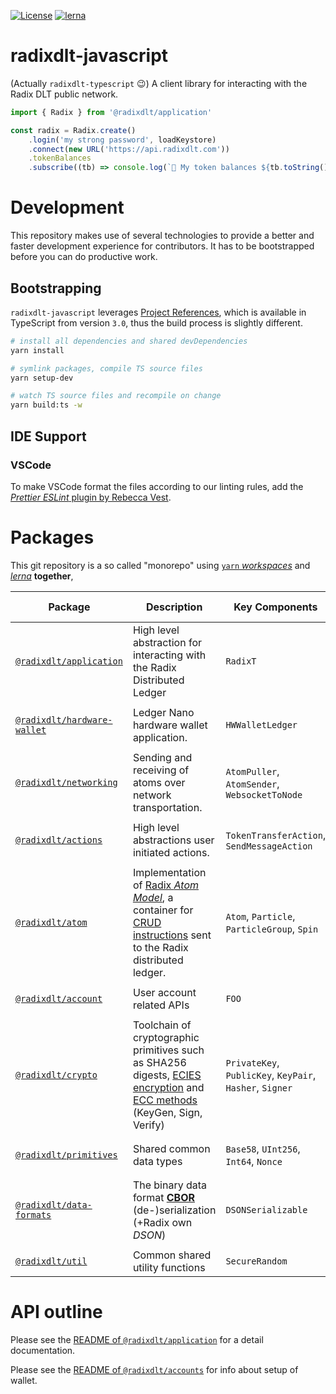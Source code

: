 [![License](https://img.shields.io/badge/License-Apache%202.0-blue.svg)](https://github.com/radixdlt/radixdlt-javascript/blob/main/LICENSE)
[![lerna](https://img.shields.io/badge/maintained%20with-lerna-cc00ff.svg)](https://lerna.js.org/)

# radixdlt-javascript

(Actually `radixdlt-typescript` 😉) A client library for interacting with the Radix DLT public network.

```typescript
import { Radix } from '@radixdlt/application'

const radix = Radix.create()
	.login('my strong password', loadKeystore)
	.connect(new URL('https://api.radixdlt.com'))
	.tokenBalances
	.subscribe((tb) => console.log(`💎 My token balances ${tb.toString()}`)
```


# Development

This repository makes use of several technologies to provide a better and faster development experience for contributors. It has to be bootstrapped before you can do productive work.

## Bootstrapping

`radixdlt-javascript` leverages [Project References](https://www.typescriptlang.org/docs/handbook/project-references.html), which is available in TypeScript from version `3.0`, thus the build process is slightly different.

```zsh
# install all dependencies and shared devDependencies
yarn install

# symlink packages, compile TS source files
yarn setup-dev

# watch TS source files and recompile on change
yarn build:ts -w
```

## IDE Support

### VSCode

To make VSCode format the files according to our linting rules, add the [_Prettier ESLint_ plugin by Rebecca Vest](https://marketplace.visualstudio.com/items?itemName=rvest.vs-code-prettier-eslint).


# Packages

This git repository is a so called "monorepo" using [`yarn` *workspaces*](https://classic.yarnpkg.com/en/docs/workspaces/) and [*lerna*](https://github.com/lerna/lerna) **together**,

| Package | Description | Key Components | Internal Dependency | Notable external dependency |
| --- | --- | --- | --- | --- |
| [`@radixdlt/application`][app] | High level abstraction for interacting with the Radix Distributed Ledger | `RadixT` | [`@radix/crypto`][crypto] | NONE |
||
| [`@radixdlt/hardware-wallet`][hwLedger] | Ledger Nano hardware wallet application. | `HWWalletLedger` | [`@radixdlt/atom`][atom] | [`LedgerHQ/ledgerjs`](https://github.com/LedgerHQ/ledgerjs) |
||
| [`@radixdlt/networking`][networking] | Sending and receiving of atoms over network transportation. | `AtomPuller`, `AtomSender`, `WebsocketToNode` | [`@radixdlt/atom`][atom] | NONE |
||
| [`@radixdlt/actions`][actions] | High level abstractions user initiated actions. | `TokenTransferAction`, `SendMessageAction` | [`@radixdlt/primitives`][primitives] | NONE |
||
| [`@radixdlt/atom`][atom] | Implementation of [Radix *Atom Model*](https://dev.to/radixdlt/knowledgebase-update-atom-model-263i), a container for [CRUD instructions](https://en.wikipedia.org/wiki/Create,_read,_update_and_delete) sent to the Radix distributed ledger. | `Atom`, `Particle`, `ParticleGroup`, `Spin` | [`@radixdlt/primitives`][primitives], [`@radix/data-formats`][dataformats] | NONE |
||
| [`@radixdlt/account`][account] | User account related APIs | `FOO` | [`@radixdlt/primitives`][primitives], [`@radixdlt/primitives`][crypto] | NONE |
||
| [`@radixdlt/crypto`][crypto] | Toolchain of cryptographic primitives such as SHA256 digests, [ECIES encryption](https://en.wikipedia.org/wiki/Integrated_Encryption_Scheme) and [ECC methods](https://en.wikipedia.org/wiki/Elliptic-curve_cryptography) (KeyGen, Sign, Verify) | `PrivateKey`, `PublicKey`, `KeyPair`, `Hasher`, `Signer` | [`@radixdlt/util`][util], [`@radixdlt/primitives`][primitives] | [indutny/elliptic](https://github.com/indutny/elliptic) |
||
| [`@radixdlt/primitives`][primitives] | Shared common data types | `Base58`, `UInt256`, `Int64`, `Nonce` | [`@radixdlt/util`][util], [`@radixdlt/data-formats`][dataformats] | [uint256](https://github.com/radixdlt/uint256) |
||
| [`@radixdlt/data-formats`][dataformats] | The binary data format [**CBOR**](https://cbor.io/) (de-)serialization (+Radix own *DSON*) | `DSONSerializable` | No dependencies | [`cbor`](https://www.npmjs.com/package/cbor) |
||
| [`@radixdlt/util`][util] | Common shared utility functions | `SecureRandom` | No dependencies | [`sodium-native`](https://www.npmjs.com/package/sodium-native), [`randombytes`](https://www.npmjs.com/package/randombytes) |


<!-- LINKS -->

<!-- Radix packages links -->
[app]: ./packages/application
[account]: ./packages/account
[dataformats]: ./packages/data-formats
[atom]: ./packages/atom
[crypto]: ./packages/crypto
[primitives]: ./packages/primitives
[networking]: ./packages/networking
[hwLedger]: ./packages/hardware-wallet
[actions]: ./packages/actions
[util]: ./packages/util

<!-- Third party links -->
[jest]: https://jestjs.io/


# API outline

Please see the [README of `@radixdlt/application`](packages/application/README) for a detail documentation.

Please see the [README of `@radixdlt/accounts`](packages/accounts/README) for info about setup of wallet.